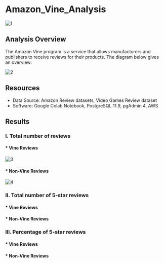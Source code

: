 # Amazon_Vine_Analysis

![1](https://user-images.githubusercontent.com/73450637/108018980-2d1dfa80-6fe7-11eb-9ec3-97a20b768692.jpg)

## Analysis Overview

The Amazon Vine program is a service that allows manufacturers and publishers to receive reviews for their products. The diagram below gives an overview:

![2](https://user-images.githubusercontent.com/73450637/108019424-378cc400-6fe8-11eb-9eb2-6cf80b8cb5d3.png)

## Resources

* Data Source: Amazon Review datasets, Video Games Review dataset
* Software: Google Colab Notebook, PostgreSQL 11.9, pgAdmin 4, AWS

## Results

### I. Total number of reviews

#### * Vine Reviews

![3](https://user-images.githubusercontent.com/73450637/108019728-d7e2e880-6fe8-11eb-9758-d44e2304e315.png)

#### * Non-Vine Reviews

![4](https://user-images.githubusercontent.com/73450637/108019886-27c1af80-6fe9-11eb-9ccd-063b7a2f76f4.png)

### II. Total number of 5-star reviews

#### * Vine Reviews

#### * Non-Vine Reviews

### III. Percentage of 5-star reviews

#### * Vine Reviews

#### * Non-Vine Reviews
